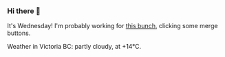 ### Hi there :wave:

It's Wednesday! I'm probably working for [this bunch](https://github.com/kohofinancial), clicking some merge buttons.

Weather in Victoria BC: partly cloudy, at +14°C.
